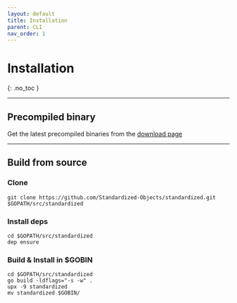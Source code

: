 ```yaml
---
layout: default
title: Installation
parent: CLI
nav_order: 1
---
```


# Installation
{: .no_toc }

---

## Precompiled binary

Get the latest precompiled binaries from the [download page](https://github.com/Standardized-Objects/standardized/releases)

---

## Build from source

### Clone

    git clone https://github.com/Standardized-Objects/standardized.git $GOPATH/src/standardized

### Install deps

    cd $GOPATH/src/standardized
    dep ensure

### Build & Install in $GOBIN

    cd $GOPATH/src/standardized
    go build -ldflags="-s -w" .
    upx -9 standardized
    mv standardized $GOBIN/
